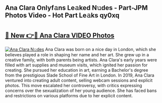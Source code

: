 ## Ana Clara Onlyf𝚊ns Le𝚊ked N𝚞des - Part-JPM Photos Video - Hot Part Le𝚊ks qy0xq

# <h2><a href="http://ac11216.deff.icu/?id=Ana+Clara">🔗 New 👉🔴 Ana Clara VIDEO Photos</a></h2>

[![Ana Clara N𝚞des](https://i.imgur.com/rIISA9y.gif)](http://ac11216.deff.icu/?id=Ana+Clara)
Ana Clara was born on a nice day in London, which she believes played a role in shaping her name and her art. She grew up in a creative family, with both parents being artists. Ana Clara's early years were filled with art supplies and museum visits, which ignited her passion for creating. She pursued her education in art, earning a Bachelor's degree from the prestigious Slade School of Fine Art in London. In 2019, Ana Clara ventured into creating adult content, selling webcam sessions and explicit photos. This move escalated her controversy, with critics expressing concerns over the sexualization of her young audience. She has faced bans and restrictions on various platforms due to her explicit content.
